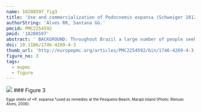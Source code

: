 ```yaml
---
name: 18208597_fig3
title: 'Use and commercialization of Podocnemis expansa (Schweiger 1812) (Testudines: Podocnemididae) for medicinal purposes in two communities in North of Brazil.'
authorString: 'Alves RR, Santana GG.'
pmcid: PMC2254592
pmid: '18208597'
abstract: ' BACKGROUND: Throughout Brazil a large number of people seek out reptiles for their meat, leather, ornamental value and supposed medicinal importance. However, there is a dearth of information on the use of reptiles in folk medicine. In North Brazil, the freshwater turtle, Podocnemis expansa, is one of the most frequently used species in traditional medicines. Many products derived from P. expansa are utilized in rural areas and also commercialized in outdoor markets as a cure or treatment for different diseases. Here we document the use and commercialization of P. expansa for medicinal purposes in the state of Pará, Northern Brazil. METHODS: Data were gathered through interview-questionnaires, with some questions left open-ended. Information was collected in two localities in Pará State, North of Brazil. In the City of Belém, data was collected through interviews with 23 herbs or root sellers (13 men and 10 women). Attempts were made to interview all animal merchants in the markets visited. In fishing community of the Pesqueiro Beach, interviews were done with 41 inhabitants (23 men and 18 women) and during the first contacts with the local population, we attempted to identify local people with a specialized knowledge of medicinal animal usage. RESULTS: P. expansa was traded for use in traditional medicines and cosmetics. Fat and egg shells were used to treat 16 different diseases. Turtle fat was the main product sold. The demand for these products is unknown. However, the use of this species in folk medicine might have a considerable impact on wild population, and this must be taken into account for the conservation and management of this species. CONCLUSION: Our results indicated that the use and commercialization of P. expansa products for medicinal purposes is common in North of Brazil. More studies regarding the use and commerce of Brazilian turtles are urgently needed in order to evaluate the real impact of such activities on natural populations. We hope that our findings about the trade and use of P. expansa in folk medicine will motivate further studies on the use of animals in folk medicine and its implications for conservation.'
doi: 10.1186/1746-4269-4-3
thumb_url: 'http://europepmc.org/articles/PMC2254592/bin/1746-4269-4-3-3.gif'
figure_no: 3
tags:
  - eupmc
  - figure
---
```

<img src='http://europepmc.org/articles/PMC2254592/bin/1746-4269-4-3-3.jpg' style='max-height: 300px'>
### Figure 3
<p style='font-size: 10px;'>Eggs shells of *P. expansa *used as remedies at the Pesqueiro Beach, Marajó Island (Photo: Rômulo Alves, 2006).</p>